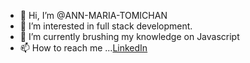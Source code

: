 - 👋 Hi, I’m @ANN-MARIA-TOMICHAN
- 👀 I’m interested in full stack development.
- 🌱 I’m currently brushing my knowledge on Javascript
- 📫 How to reach me ...<a href="https://www.linkedin.com/in/ann-maria-tomichan-1a635b255">LinkedIn</a>
<!---
ANN-MARIA-TOMICHAN/ANN-MARIA-TOMICHAN is a ✨ special ✨ repository because its `README.md` (this file) appears on your GitHub profile.
You can click the Preview link to take a look at your changes.
--->
